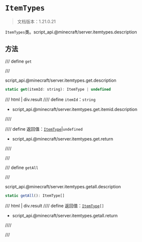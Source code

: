 # `ItemTypes`

> 文档版本：1.21.0.21

`ItemTypes`类。script_api.@minecraft/server.itemtypes.description

## 方法

/// define
`get`


///

script_api.@minecraft/server.itemtypes.get.description

```js
static get(itemId: string): ItemType | undefined
```

/// html | div.result
//// define
`itemId`：`string`

- script_api.@minecraft/server.itemtypes.get.itemid.description


////

//// define
返回值：[`ItemType`](./itemtype.md)|`undefined`

- script_api.@minecraft/server.itemtypes.get.return


////

///


/// define
`getAll`


///

script_api.@minecraft/server.itemtypes.getall.description

```js
static getAll(): ItemType[]
```

/// html | div.result
//// define
返回值：<code><a href="../itemtype/">ItemType</a>[]</code>

- script_api.@minecraft/server.itemtypes.getall.return


////

///

